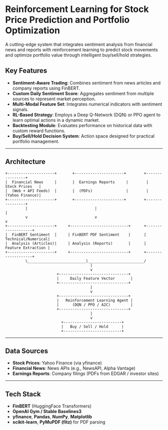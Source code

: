 # Reinforcement Learning for Stock Price Prediction and Portfolio Optimization

A cutting-edge system that integrates sentiment analysis from financial news and reports with reinforcement learning to predict stock movements and optimize portfolio value through intelligent buy/sell/hold strategies.

## Key Features
- **Sentiment-Aware Trading**: Combines sentiment from news articles and company reports using FinBERT.
- **Custom Daily Sentiment Score**: Aggregates sentiment from multiple sources to represent market perception.
- **Multi-Modal Feature Set**: Integrates numerical indicators with sentiment signals.
- **RL-Based Strategy**: Employs a Deep Q-Network (DQN) or PPO agent to learn optimal actions in a dynamic market.
- **Backtesting Module**: Evaluates performance on historical data with custom reward functions.
- **Buy/Sell/Hold Decision System**: Action space designed for practical portfolio management.

---

## Architecture
```
+---------------------+       +----------------------+        +----------------+
|  Financial News     |       |  Earnings Reports     |        |  Stock Prices   |
|  (Web + API Feeds)  |       |  (PDFs)               |        |  (Yahoo Finance)|
+---------------------+       +----------------------+        +----------------+
         |                              |                              |
         v                              v                              v
+---------------------+     +--------------------------+      +-------------------+
|  FinBERT Sentiment  |     | FinBERT PDF Sentiment    |      |  Technical/Numerical|
|  Analysis (Articles)|     | Analysis (Reports)       |      |  Feature Extraction |
+---------------------+     +--------------------------+      +-------------------+
         \__________________________|_________________________/
                                      |
                                      v
                       +-------------------------------+
                       |     Daily Feature Vector       |
                       +-------------------------------+
                                      |
                                      v
                       +-------------------------------+
                       |   Reinforcement Learning Agent |
                       |      (DQN / PPO / A2C)         |
                       +-------------------------------+
                                      |
                                      v
                         +--------------------------+
                         |   Buy / Sell / Hold      |
                         +--------------------------+
```

---

## Data Sources
- **Stock Prices**: Yahoo Finance (via yfinance)
- **Financial News**: News APIs (e.g., NewsAPI, Alpha Vantage)
- **Earnings Reports**: Company filings (PDFs from EDGAR / investor sites)

---

## Tech Stack
- **FinBERT** (HuggingFace Transformers)
- **OpenAI Gym / Stable Baselines3**
- **yfinance**, **Pandas**, **NumPy**, **Matplotlib**
- **scikit-learn**, **PyMuPDF (fitz)** for PDF parsing


